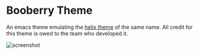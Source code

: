 # Booberry Theme

An emacs theme emulating the [helix theme](https://github.com/helix-editor/helix/blob/master/runtime/themes/boo_berry.toml)
of the same name. All credit for this theme is owed to the team who developed it.

![screenshot](https://github.com/cmleinz/booberry-theme/demo/screenshot.png?raw=true)
